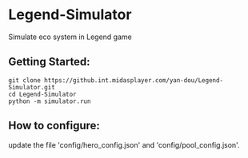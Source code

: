 # Legend-Simulator
Simulate eco system in Legend game

## Getting Started:
```
git clone https://github.int.midasplayer.com/yan-dou/Legend-Simulator.git
cd Legend-Simulator
python -m simulator.run
```

## How to configure:
update the file 'config/hero_config.json' and 'config/pool_config.json'.


